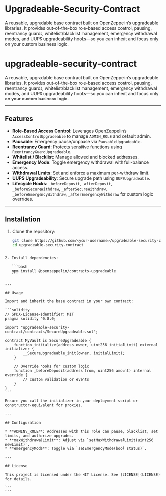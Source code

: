 # Upgradeable-Security-Contract
A reusable, upgradable base contract built on OpenZeppelin’s upgradeable libraries. It provides out-of-the-box role-based access control, pausing, reentrancy guards, whitelist/blacklist management, emergency withdrawal modes, and UUPS upgradeability hooks—so you can inherit and focus only on your custom business logic.

# upgradeable-security-contract

A reusable, upgradable base contract built on OpenZeppelin’s upgradeable libraries. It provides out-of-the-box role-based access control, pausing, reentrancy guards, whitelist/blacklist management, emergency withdrawal modes, and UUPS upgradeability hooks—so you can inherit and focus only on your custom business logic.

---

## Features

- **Role-Based Access Control**: Leverages OpenZeppelin’s `AccessControlUpgradeable` to manage `ADMIN_ROLE` and default admin.
- **Pausable**: Emergency pause/unpause via `PausableUpgradeable`.
- **Reentrancy Guard**: Protects sensitive functions using `ReentrancyGuardUpgradeable`.
- **Whitelist / Blacklist**: Manage allowed and blocked addresses.
- **Emergency Mode**: Toggle emergency withdrawal with full-balance access.
- **Withdrawal Limits**: Set and enforce a maximum per-withdraw limit.
- **UUPS Upgradeability**: Secure upgrade path using `UUPSUpgradeable`.
- **Lifecycle Hooks**: `_beforeDeposit`, `_afterDeposit`, `_beforeSecureWithdraw`, `_afterSecureWithdraw`, `_beforeEmergencyWithdraw`, `_afterEmergencyWithdraw` for custom logic overrides.

---

## Installation

1. Clone the repository:

   ```bash
   git clone https://github.com/<your-username>/upgradeable-security-contract.git
   cd upgradeable-security-contract
````

2. Install dependencies:

   ```bash
   npm install @openzeppelin/contracts-upgradeable
   ```

---

## Usage

Import and inherit the base contract in your own contract:

```solidity
// SPDX-License-Identifier: MIT
pragma solidity ^0.8.0;

import "upgradeable-security-contract/contracts/SecureUpgradeable.sol";

contract MyVault is SecureUpgradeable {
    function initialize(address owner, uint256 initialLimit) external initializer {
        __SecureUpgradeable_init(owner, initialLimit);
    }

    // Override hooks for custom logic
    function _beforeDeposit(address from, uint256 amount) internal override {
        // custom validation or events
    }
}
```

Ensure you call the initializer in your deployment script or constructor-equivalent for proxies.

---

## Configuration

* **ADMIN\_ROLE**: Addresses with this role can pause, blacklist, set limits, and authorize upgrades.
* **maxWithdrawalLimit**: Adjust via `setMaxWithdrawalLimit(uint256 newLimit)`.
* **emergencyMode**: Toggle via `setEmergencyMode(bool status)`.

---

## License

This project is licensed under the MIT License. See [LICENSE](LICENSE) for details.

```
```
